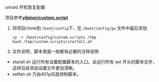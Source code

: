 unraid 开机恢复配置

项目参考[**yibiner/custom.script**](https://github.com/yibiner/custom.script)
1. 将项目clone到 `/boot/config`下，在 `/boot/config/go` 文件中最后添加 

   ```shell
   cp -r /boot/config/custom.scripts /tmp
   bash /tmp/custom.scripts/startall.sh
   ```

2. 文件说明，脚本里面一般都有必要的注释说明
- starall.sh 运行所有设置配置脚本的入口。会运行所有 set 开头的脚本文件，这样后续添加设置文件更加清晰。
- setfan.sh 万由401p风扇控制脚本。

